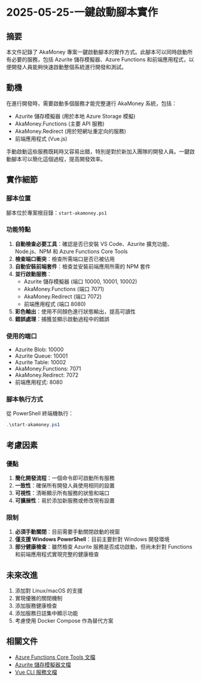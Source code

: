 # 2025-05-25-一鍵啟動腳本實作

## 摘要
本文件記錄了 AkaMoney 專案一鍵啟動腳本的實作方式。此腳本可以同時啟動所有必要的服務，包括 Azurite 儲存模擬器、Azure Functions 和前端應用程式，以便開發人員能夠快速啟動整個系統進行開發和測試。

## 動機
在進行開發時，需要啟動多個服務才能完整運行 AkaMoney 系統，包括：
- Azurite 儲存模擬器 (用於本地 Azure Storage 模擬)
- AkaMoney.Functions (主要 API 服務)
- AkaMoney.Redirect (用於短網址重定向的服務)
- 前端應用程式 (Vue.js)

手動啟動這些服務既耗時又容易出錯，特別是對於新加入團隊的開發人員。一鍵啟動腳本可以簡化這個過程，提高開發效率。

## 實作細節

### 腳本位置
腳本位於專案根目錄：`start-akamoney.ps1`

### 功能特點
1. **自動檢查必要工具**：確認是否已安裝 VS Code、Azurite 擴充功能、Node.js、NPM 和 Azure Functions Core Tools
2. **檢查端口衝突**：檢查所需端口是否已被佔用
3. **自動安裝前端套件**：檢查並安裝前端應用所需的 NPM 套件
4. **並行啟動服務**：
   - Azurite 儲存模擬器 (端口 10000, 10001, 10002)
   - AkaMoney.Functions (端口 7071)
   - AkaMoney.Redirect (端口 7072)
   - 前端應用程式 (端口 8080)
5. **彩色輸出**：使用不同顏色進行狀態輸出，提高可讀性
6. **錯誤處理**：捕獲並顯示啟動過程中的錯誤

### 使用的端口
- Azurite Blob: 10000
- Azurite Queue: 10001
- Azurite Table: 10002
- AkaMoney.Functions: 7071
- AkaMoney.Redirect: 7072
- 前端應用程式: 8080

### 腳本執行方式
從 PowerShell 終端機執行：
```powershell
.\start-akamoney.ps1
```

## 考慮因素

### 優點
1. **簡化開發流程**：一個命令即可啟動所有服務
2. **一致性**：確保所有開發人員使用相同的設置
3. **可視性**：清晰顯示所有服務的狀態和端口
4. **可擴展性**：易於添加新服務或修改現有設置

### 限制
1. **必須手動關閉**：目前需要手動關閉啟動的視窗
2. **僅支援 Windows PowerShell**：目前主要針對 Windows 開發環境
3. **部分健康檢查**：雖然檢查 Azurite 服務是否成功啟動，但尚未針對 Functions 和前端應用程式實現完整的健康檢查

## 未來改進
1. 添加對 Linux/macOS 的支援
2. 實現優雅的關閉機制
3. 添加服務健康檢查
4. 添加服務日誌集中顯示功能
5. 考慮使用 Docker Compose 作為替代方案

## 相關文件
- [Azure Functions Core Tools 文檔](https://docs.microsoft.com/zh-tw/azure/azure-functions/functions-run-local)
- [Azurite 儲存模擬器文檔](https://docs.microsoft.com/zh-tw/azure/storage/common/storage-use-azurite)
- [Vue CLI 服務文檔](https://cli.vuejs.org/guide/cli-service.html)
